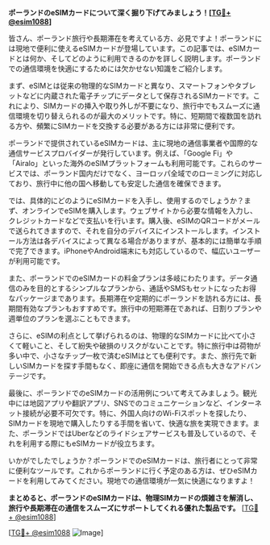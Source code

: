 **ポーランドのeSIMカードについて深く掘り下げてみましょう！[[TG💪+ @esim1088](https://t.me/s/esim1088)]**

皆さん、ポーランド旅行や長期滞在を考えている方、必見ですよ！ポーランドには現地で便利に使えるeSIMカードが登場しています。この記事では、eSIMカードとは何か、そしてどのように利用できるのかを詳しく説明します。ポーランドでの通信環境を快適にするためには欠かせない知識をご紹介します。

まず、eSIMとは従来の物理的なSIMカードと異なり、スマートフォンやタブレットなどに内蔵された電子チップにデータとして保存されるSIMカードです。これにより、SIMカードの挿入や取り外しが不要になり、旅行中でもスムーズに通信環境を切り替えられるのが最大のメリットです。特に、短期間で複数国を訪れる方や、頻繁にSIMカードを交換する必要がある方には非常に便利です。

ポーランドで提供されているeSIMカードは、主に現地の通信事業者や国際的な通信サービスプロバイダーが発行しています。例えば、「Google Fi」や「Airalo」といった海外のeSIMプラットフォームも利用可能です。これらのサービスでは、ポーランド国内だけでなく、ヨーロッパ全域でのローミングに対応しており、旅行中に他の国へ移動しても安定した通信を確保できます。

では、具体的にどのようにeSIMカードを入手し、使用するのでしょうか？まず、オンラインでeSIMを購入します。ウェブサイトから必要な情報を入力し、クレジットカードなどで支払いを行います。購入後、eSIMのQRコードがメールで送られてきますので、それを自分のデバイスにインストールします。インストール方法は各デバイスによって異なる場合がありますが、基本的には簡単な手順で完了できます。iPhoneやAndroid端末にも対応しているので、幅広いユーザーが利用可能です。

また、ポーランドでのeSIMカードの料金プランは多岐にわたります。データ通信のみを目的とするシンプルなプランから、通話やSMSもセットになったお得なパッケージまであります。長期滞在や定期的にポーランドを訪れる方には、長期間有効なプランもおすすめです。旅行中の短期滞在であれば、日割りプランや週単位のプランを選ぶこともできます。

さらに、eSIMの利点として挙げられるのは、物理的なSIMカードに比べて小さくて軽いこと、そして紛失や破損のリスクがないことです。特に旅行中は荷物が多い中で、小さなチップ一枚で済むeSIMはとても便利です。また、旅行先で新しいSIMカードを探す手間もなく、即座に通信を開始できる点も大きなアドバンテージです。

最後に、ポーランドでのeSIMカードの活用例について考えてみましょう。観光中には地図アプリや翻訳アプリ、SNSでのコミュニケーションなど、インターネット接続が必要不可欠です。特に、外国人向けのWi-Fiスポットを探したり、SIMカードを現地で購入したりする手間を省いて、快適な旅を実現できます。また、ポーランドではUberなどのライドシェアサービスも普及しているので、それを利用する際にもeSIMカードが役立ちます。

いかがでしたでしょうか？ポーランドでのeSIMカードは、旅行者にとって非常に便利なツールです。これからポーランドに行く予定のある方は、ぜひeSIMカードを利用してみてください。現地での通信環境が一気に快適になりますよ！

**まとめると、ポーランドのeSIMカードは、物理SIMカードの煩雑さを解消し、旅行や長期滞在の通信をスムーズにサポートしてくれる優れた製品です。** [[TG💪+ @esim1088](https://t.me/s/esim1088)]

[[TG💪+ @esim1088](https://t.me/s/esim1088) ![Image](https://i.postimg.cc/Y0z9fWf4/image.png)]